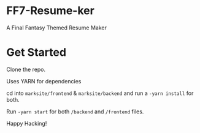 # FF7-Resume-ker

A Final Fantasy Themed Resume Maker

# Get Started

Clone the repo.

Uses YARN for dependencies

cd into `marksite/frontend` & `marksite/backend` and run a
`-yarn install` for both.

Run `-yarn start` for both `/backend` and `/frontend` files.

Happy Hacking!

